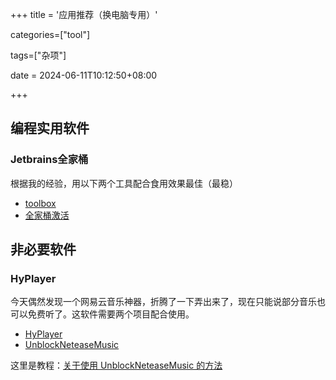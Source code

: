 +++
title = '应用推荐（换电脑专用）'

categories=["tool"]

tags=["杂项"]

date = 2024-06-11T10:12:50+08:00

+++

## 编程实用软件

### Jetbrains全家桶

根据我的经验，用以下两个工具配合食用效果最佳（最稳）

- [toolbox](https://www.jetbrains.com/zh-cn/lp/toolbox/)
- [全家桶激活](https://www.exception.site/)

## 非必要软件

### HyPlayer

今天偶然发现一个网易云音乐神器，折腾了一下弄出来了，现在只能说部分音乐也可以免费听了。这软件需要两个项目配合使用。

- [HyPlayer](https://github.com/HyPlayer/HyPlayer)
- [UnblockNeteaseMusic](https://github.com/UnblockNeteaseMusic)

这里是教程：[关于使用 UnblockNeteaseMusic 的方法](https://github.com/HyPlayer/HyPlayer/wiki/关于使用-UnblockNeteaseMusic-的方法)
